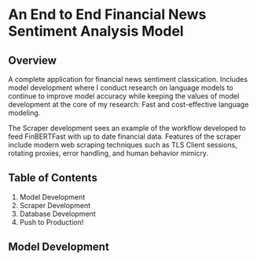 # An End to End Financial News Sentiment Analysis Model


## Overview
A complete application for financial news sentiment classication. Includes model development where I conduct research on language models to continue to improve model accuracy while keeping the values of model development at the core of my research: Fast and cost-effective language modeling.

The Scraper development sees an example of the workflow developed to feed FinBERTFast with up to date financial data. Features of the scraper include modern web scraping techniques such as TLS Client sessions, rotating proxies, error handling, and human behavior mimicry.  


## Table of Contents
1. Model Development
2. Scraper Development
3. Database Development
4. Push to Production!


## Model Development